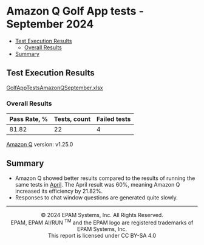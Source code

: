 # Amazon Q Golf App tests - September 2024

- [Test Execution Results](#test-execution-results)
    - [Overall Results](#overall-results)
- [Summary](#summary)

## Test Execution Results

[GolfAppTestsAmazonQSeptember.xlsx](../../../../reports/GolfAppTestsAmazonQSeptember.xlsx)

### Overall Results

| Pass Rate, % | Tests, count | Failed tests |
|--------------|--------------|--------------|
| 81.82        | 22           | 4            |

[Amazon Q](https://aws.amazon.com) version: v1.25.0

## Summary

- Amazon Q showed better results compared to the results of running the same tests in [April](../gemini-copilot-amazon-q-golf-app-tests-april-2024.md). The April result was 60%, meaning Amazon Q increased its efficiency by 21.82%.
- Responses to chat window questions are generated quite slowly.

---
<p style="text-align: center;">    © 2024 EPAM Systems, Inc. All Rights Reserved.<br/>    EPAM, EPAM AI/RUN <sup>TM</sup> and the EPAM logo are registered trademarks of EPAM Systems, Inc.<br>    This report is licensed under CC BY-SA 4.0<br/></p>